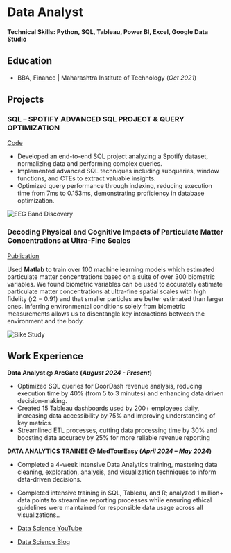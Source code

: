 
# Data Analyst

#### Technical Skills: Python, SQL, Tableau, Power BI, Excel, Google Data Studio

## Education
- BBA, Finance | Maharashtra Institute of Technology (_Oct 2021_)

## Projects
### SQL – SPOTIFY ADVANCED SQL PROJECT & QUERY OPTIMIZATION
[Code](https://github.com/yaashhrawal/Spotify-)

-  Developed an end-to-end SQL project analyzing a Spotify dataset, normalizing data and performing complex queries.
-  Implemented advanced SQL techniques including subqueries, window functions, and CTEs to extract valuable insights.
-	Optimized query performance through indexing, reducing execution time from 7ms to 0.153ms, demonstrating proficiency in database optimization.

![EEG Band Discovery](/assets/img/eeg_band_discovery.jpeg)

### Decoding Physical and Cognitive Impacts of Particulate Matter Concentrations at Ultra-Fine Scales
[Publication](https://www.mdpi.com/1424-8220/22/11/4240)

Used **Matlab** to train over 100 machine learning models which estimated particulate matter concentrations based on a suite of over 300 biometric variables. We found biometric variables can be used to accurately estimate particulate matter concentrations at ultra-fine spatial scales with high fidelity (r2 = 0.91) and that smaller particles are better estimated than larger ones. Inferring environmental conditions solely from biometric measurements allows us to disentangle key interactions between the environment and the body.

![Bike Study](/assets/img/bike_study.jpeg)


## Work Experience
**Data Analyst @ ArcGate (_August 2024 - Present_)**
-    Optimized SQL queries for DoorDash revenue analysis, reducing execution time by 40% (from 5 to 3 minutes) and enhancing data driven decision-making.
-    Created 15 Tableau dashboards used by 200+ employees daily, increasing data accessibility by 75% and improving understanding of key metrics.
-	Streamlined ETL processes, cutting data processing time by 30% and boosting data accuracy by 25% for more reliable revenue reporting

**DATA ANALYTICS TRAINEE @ MedTourEasy (_April 2024 – May 2024_)**
-    Completed a 4-week intensive Data Analytics training, mastering data cleaning, exploration, analysis, and visualization techniques to inform data-driven decisions.
-    Completed intensive training in SQL, Tableau, and R; analyzed 1 million+ data points to streamline reporting processes while ensuring ethical guidelines were maintained for responsible data usage across all visualizations..


- [Data Science YouTube](https://www.youtube.com/channel/UCa9gErQ9AE5jT2DZLjXBIdA)

- [Data Science Blog](https://medium.com/@shawhin)

